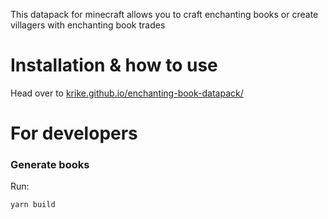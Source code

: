 
This datapack for minecraft allows you to craft enchanting books or create villagers with enchanting book trades

# Installation & how to use
Head over to <a href="https://krike.github.io/enchanting-book-datapack/">krike.github.io/enchanting-book-datapack/</a>

# For developers

### Generate books

Run:
```text
yarn build
```
